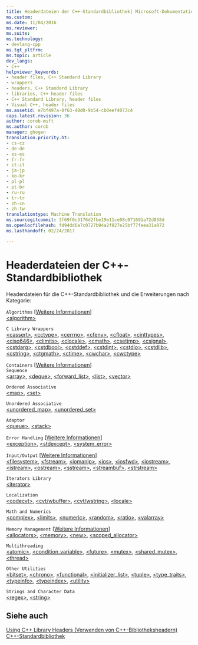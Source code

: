 ```yaml
---
title: Headerdateien der C++-Standardbibliothek| Microsoft-Dokumentation
ms.custom: 
ms.date: 11/04/2016
ms.reviewer: 
ms.suite: 
ms.technology:
- devlang-cpp
ms.tgt_pltfrm: 
ms.topic: article
dev_langs:
- C++
helpviewer_keywords:
- header files, C++ Standard Library
- wrappers
- headers, C++ Standard Library
- libraries, C++ header files
- C++ Standard Library, header files
- Visual C++, header files
ms.assetid: e7bf497a-0f63-48d0-9b54-cb0eef4073c4
caps.latest.revision: 36
author: corob-msft
ms.author: corob
manager: ghogen
translation.priority.ht:
- cs-cz
- de-de
- es-es
- fr-fr
- it-it
- ja-jp
- ko-kr
- pl-pl
- pt-br
- ru-ru
- tr-tr
- zh-cn
- zh-tw
translationtype: Machine Translation
ms.sourcegitcommit: 3f69f0c3176d2fbe19e11ce08c071691a72d858d
ms.openlocfilehash: fd94dd6a7c0727b94a2f827e25bf77feea31a072
ms.lasthandoff: 02/24/2017

---
```

# <a name="c-standard-library-header-files"></a>Headerdateien der C++-Standardbibliothek
Headerdateien für die C++-Standardbibliothek und die Erweiterungen nach Kategorie:  
  
 `Algorithms` [[Weitere Informationen](../cpp/algorithms-modern-cpp.md)]  
 [\<algorithm>](../standard-library/algorithm.md)  
  
 `C Library Wrappers`  
 [\<cassert>](../standard-library/cassert.md), [\<cctype>](../standard-library/cctype.md), [\<cerrno>](../standard-library/cerrno.md), [\<cfenv>](../standard-library/cfenv.md), [\<cfloat>](../standard-library/cfloat.md), [\<cinttypes>](../standard-library/cinttypes.md), [\<ciso646>](../standard-library/ciso646.md), [\<climits>](../standard-library/climits.md), [\<clocale>](../standard-library/clocale.md), [\<cmath>](../standard-library/cmath.md), [\<csetjmp>](../standard-library/csetjmp.md), [\<csignal>](../standard-library/csignal.md), [\<cstdarg>](../standard-library/cstdarg.md), [\<cstdbool>](../standard-library/cstdbool.md), [\<cstddef>](../standard-library/cstddef.md), [\<cstdint>](../standard-library/cstdint.md), [\<cstdio>](../standard-library/cstdio.md), [\<cstdlib>](../standard-library/cstdlib.md), [\<cstring>](../standard-library/cstring.md), [\<ctgmath>](../standard-library/ctgmath.md), [\<ctime>](../standard-library/ctime.md), [\<cwchar>](../standard-library/cwchar.md), [\<cwctype>](../standard-library/cwctype.md)  
  
 `Containers` [[Weitere Informationen](../cpp/containers-modern-cpp.md)]  
 `Sequence`  
 [\<array>](../standard-library/array.md), [\<deque>](../standard-library/deque.md), [<forward_list>](../standard-library/forward-list.md), [\<list>](../standard-library/list.md), [\<vector>](../standard-library/vector.md)  
  
 `Ordered Associative`  
 [\<map>](../standard-library/map.md), [\<set>](../standard-library/set.md)  
  
 `Unordered Associative`  
 [<unordered_map>](../standard-library/unordered-map.md), [<unordered_set>](../standard-library/unordered-set.md)  
  
 `Adaptor`  
 [\<queue>](../standard-library/queue.md), [\<stack>](../standard-library/stack.md)  
  
 `Error Handling` [[Weitere Informationen](../cpp/errors-and-exception-handling-modern-cpp.md)]  
 [\<exception>](../standard-library/exception.md), [\<stdexcept>](../standard-library/stdexcept.md), [<system_error>](../standard-library/system-error.md)  
  
 `Input/Output` [[Weitere Informationen](../cpp/string-and-i-o-formatting-modern-cpp.md)]  
 [\<filesystem>](../standard-library/filesystem.md), [\<fstream>](../standard-library/fstream.md), [\<iomanip>](../standard-library/iomanip.md), [\<ios>](../standard-library/ios.md), [\<iosfwd>](../standard-library/iosfwd.md), [\<iostream>](../standard-library/iostream.md), [\<istream>](../standard-library/istream.md), [\<ostream>](../standard-library/ostream.md), [\<sstream>](../standard-library/sstream.md), [\<streambuf>](../standard-library/streambuf.md), [\<strstream>](../standard-library/strstream.md)  
  
 `Iterators Library`  
 [\<iterator>](../standard-library/iterator.md)  
  
 `Localization`  
 [\<codecvt>](../standard-library/codecvt.md), [\<cvt/wbuffer>](../standard-library/cvt-wbuffer.md), [\<cvt/wstring>](../standard-library/cvt-wstring.md), [\<locale>](../standard-library/locale.md)  
  
 `Math and Numerics`  
 [\<complex>](../standard-library/complex.md), [\<limits>](../standard-library/limits.md), [\<numeric>](../standard-library/numeric.md), [\<random>](../standard-library/random.md), [\<ratio>](../standard-library/ratio.md), [\<valarray>](../standard-library/valarray.md)  
  
 `Memory Management` [[Weitere Informationen](../cpp/smart-pointers-modern-cpp.md)]  
 [\<allocators>](../standard-library/allocators-header.md), [\<memory>](../standard-library/memory.md), [\<new>](../standard-library/new.md), [<scoped_allocator>](../standard-library/scoped-allocator.md)  
  
 `Multithreading`  
 [\<atomic>](../standard-library/atomic.md), [<condition_variable>](../standard-library/condition-variable.md), [\<future>](../standard-library/future.md), [\<mutex>](../standard-library/mutex.md), [<shared_mutex>](../standard-library/shared-mutex.md), [\<thread>](../standard-library/thread.md)  
  
 `Other Utilities`  
 [\<bitset>](../standard-library/bitset.md), [\<chrono>](../standard-library/chrono.md), [\<functional>](../standard-library/functional.md), [<initializer_list>](../standard-library/initializer-list.md), [\<tuple>](../standard-library/tuple.md), [<type_traits>](../standard-library/type-traits.md), [\<typeinfo>](../standard-library/typeinfo.md), [\<typeindex>](../standard-library/typeindex.md), [\<utility>](../standard-library/utility.md)  
  
 `Strings and Character Data`  
 [\<regex>](../standard-library/regex.md), [\<string>](../standard-library/string.md)  
  
## <a name="see-also"></a>Siehe auch  
 [Using C++ Library Headers (Verwenden von C++-Bibliotheksheadern)](../standard-library/using-cpp-library-headers.md)   
 [C++-Standardbibliothek](../standard-library/cpp-standard-library-reference.md)







